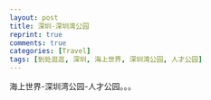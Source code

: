 ```yaml
---
layout: post
title: 深圳-深圳湾公园
reprint: true
comments: true
categories: [Travel]
tags: [到处逛逛, 深圳, 海上世界, 深圳湾公园, 人才公园]
---
```


海上世界-深圳湾公园-人才公园。。。

<script>
    photos=[
        ["/images/2019-09-15/DSC02908.jpg", "", "75%"],
        ["/images/2019-09-15/DSC02910.jpg", "", "75%"],
        ["/images/2019-09-15/DSC02912.jpg", "", "75%"],
        ["/images/2019-09-15/DSC02913.jpg", "", "75%"],
        ["/images/2019-09-15/DSC02918.jpg", "", "75%"],
        ["/images/2019-09-15/DSC02919.jpg", "", "75%"],
        ["/images/2019-09-15/DSC02922.jpg", "", "75%"],
        ["/images/2019-09-15/DSC02923.jpg", "", "75%"],
        ["/images/2019-09-15/DSC02927.jpg", "", "75%"],
        ["/images/2019-09-15/DSC02932.jpg", "", "75%"],
        ["/images/2019-09-15/DSC02933.jpg", "", "75%"],
        ["/images/2019-09-15/DSC02934.jpg", "", "75%"],
        ["/images/2019-09-15/DSC02936.jpg", "", "75%"],
        ["/images/2019-09-15/DSC02941.jpg", "", "75%"],
        ["/images/2019-09-15/DSC02945.jpg", "", "75%"],
        ["/images/2019-09-15/DSC02946.jpg", "", "75%"],
        ["/images/2019-09-15/DSC02947.jpg", "", "75%"],
        ["/images/2019-09-15/DSC02952.jpg", "", "75%"],
        ["/images/2019-09-15/DSC02955.jpg", "", "75%"],
        ["/images/2019-09-15/DSC02957.jpg", "", "75%"],
        ["/images/2019-09-15/DSC02959.jpg", "", "75%"],
        ["/images/2019-09-15/DSC02960.jpg", "", "75%"],
        ["/images/2019-09-15/DSC02966.jpg", "", "75%"],
        ["/images/2019-09-15/DSC02967.jpg", "", "75%"],
        ["/images/2019-09-15/DSC02970.jpg", "", "75%"],
        ["/images/2019-09-15/DSC02972.jpg", "", "75%"],
        ["/images/2019-09-15/DSC02974.jpg", "", "75%"],
        ["/images/2019-09-15/DSC02977.jpg", "", "75%"],
        ["/images/2019-09-15/DSC02979.jpg", "", "75%"],
        ["/images/2019-09-15/DSC02980.jpg", "", "75%"],
        ["/images/2019-09-15/DSC02982.jpg", "", "75%"],
        ["/images/2019-09-15/DSC02983.jpg", "", "75%"],
        ["/images/2019-09-15/DSC02984.jpg", "", "75%"],
        ["/images/2019-09-15/DSC02985.jpg", "", "75%"],
        ["/images/2019-09-15/DSC02990.jpg", "", "75%"],
        ["/images/2019-09-15/DSC02993.jpg", "", "75%"],
        ["/images/2019-09-15/DSC02995.jpg", "", "75%"],
        ["/images/2019-09-15/DSC02996.jpg", "", "75%"],
        ["/images/2019-09-15/DSC02999.jpg", "", "75%"],
        ["/images/2019-09-15/DSC03003.jpg", "", "75%"],
        ["/images/2019-09-15/DSC03007.jpg", "", "75%"],
        ["/images/2019-09-15/DSC03010.jpg", "", "75%"],
        ["/images/2019-09-15/DSC03011.jpg", "", "75%"],
    ];
    for (var i=0; i<photos.length; i++)
    {
        document.write("<figure><a href=\"" + photos[i][0] + "\" target=\"_blank\">")
        document.write("<img src=\"" + photos[i][0] + "\" alt=\"" + photos[i][1] + "\" width=\"" + photos[i][2] + "\">")
        document.write("</a></figure>")

        if (photos[i].length > 3)
            document.write(photos[i][3] + "<br><br>")
        else if (photos[i][1].length > 0)
            document.write(photos[i][1] + "<br><br>")
        else
            document.write("<br>")
    }
</script>
